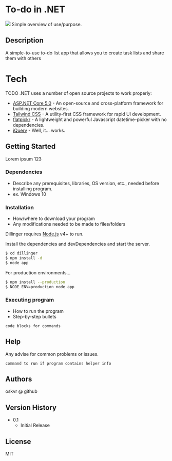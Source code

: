 # To-do in .NET
![](https://i.imgur.com/uNioowG.jpg)
Simple overview of use/purpose.

## Description

A simple-to-use to-do list app that allows you to create task lists and share them with others

# Tech

TODO .NET uses a number of open source projects to work properly:

* [ASP.NET Core 5.0] - An open-source and cross-platform framework for building modern websites.
* [Tailwind CSS] - A utility-first CSS framework for rapid UI development.
* [flatpickr] - A lightweight and powerful Javascript datetime-picker with no dependencies.
* [jQuery] - Well, it... works.

## Getting Started
Lorem ipsum 123

### Dependencies

* Describe any prerequisites, libraries, OS version, etc., needed before installing program.
* ex. Windows 10

### Installation

* How/where to download your program
* Any modifications needed to be made to files/folders

Dillinger requires [Node.js](https://nodejs.org/) v4+ to run.

Install the dependencies and devDependencies and start the server.

```sh
$ cd dillinger
$ npm install -d
$ node app
```

For production environments...

```sh
$ npm install --production
$ NODE_ENV=production node app
```

### Executing program

* How to run the program
* Step-by-step bullets
```
code blocks for commands
```

## Help

Any advise for common problems or issues.
```
command to run if program contains helper info
```

## Authors

oskvr @ github

## Version History

* 0.1
    * Initial Release

## License

MIT

   [Tailwind CSS]: <https://tailwindcss.com/>
   [ASP.NET Core 5.0]: <https://github.com/dotnet/aspnetcore>
   [Alpine.js]: <https://github.com/alpinejs/alpine>
   [flatpickr]: <https://github.com/flatpickr/flatpickr>
   [jQuery]: <https://github.com/markdown-it/markdown-it>

